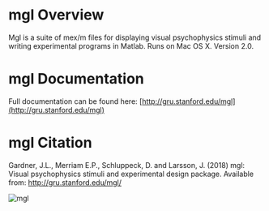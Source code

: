 # mgl Overview

Mgl is a suite of mex/m files for displaying visual psychophysics stimuli and writing experimental programs in Matlab. Runs on Mac OS X. Version 2.0.

# mgl Documentation

Full documentation can be found here: [http://gru.stanford.edu/mgl](http://gru.stanford.edu/mgl)

# mgl Citation

Gardner, J.L., Merriam E.P., Schluppeck, D. and Larsson, J. (2018) mgl: Visual psychophysics stimuli and experimental design package. Available from: http://gru.stanford.edu/mgl/

![mgl](http://gru.stanford.edu/lib/exe/fetch.php/mgl/mgllogo.png)
